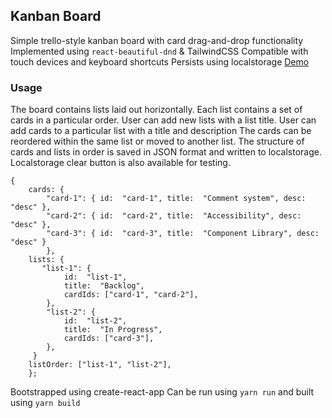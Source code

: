 ## Kanban Board

Simple trello-style kanban board with card drag-and-drop functionality
Implemented using `react-beautiful-dnd` & TailwindCSS
Compatible with touch devices and keyboard shortcuts
Persists using localstorage
[Demo](https://jolly-shirley-987119.netlify.app/)

### Usage

The board contains lists laid out horizontally. Each list contains a set of cards in a particular order.
User can add new lists with a list title.
User can add cards to a particular list with a title and description
The cards can be reordered within the same list or moved to another list.
The structure of cards and lists in order is saved in JSON format and written to localstorage.
Localstorage clear button is also available for testing.

```
{
    cards: {
    	"card-1": { id:  "card-1", title:  "Comment system", desc:  "desc" },
    	"card-2": { id:  "card-2", title:  "Accessibility", desc:  "desc" },
        "card-3": { id:  "card-3", title:  "Component Library", desc:  "desc" }
        },
    lists: {
       "list-1": {
    	    id:  "list-1",
    	    title:  "Backlog",
    	    cardIds: ["card-1", "card-2"],
        },
        "list-2": {
    	    id:  "list-2",
    	    title:  "In Progress",
    	    cardIds: ["card-3"],
        },
     }
    listOrder: ["list-1", "list-2"],
    };
```

Bootstrapped using create-react-app
Can be run using `yarn run` and built using `yarn build`
